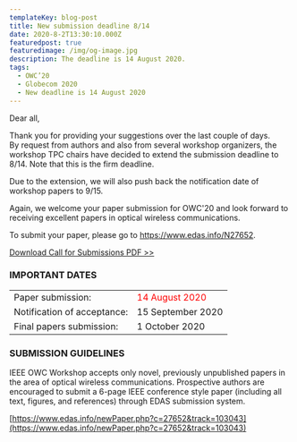 ```yaml
---
templateKey: blog-post
title: New submission deadline 8/14
date: 2020-8-2T13:30:10.000Z
featuredpost: true
featuredimage: /img/og-image.jpg
description: The deadline is 14 August 2020.
tags:
  - OWC’20
  - Globecom 2020
  - New deadline is 14 August 2020
---
```

Dear all, 

Thank you for providing your suggestions over the last couple of days.  
By request from authors and also from several workshop organizers, the workshop TPC chairs have decided to extend the submission deadline to 8/14.
Note that this is the firm deadline.

Due to the extension, we will also push back the notification date of workshop papers to 9/15.

Again, we welcome your paper submission for OWC'20 and look forward to receiving excellent papers in optical wireless communications.

To submit your paper, please go to https://www.edas.info/N27652. 

[Download Call for Submissions PDF >>](/img/GC2020_CALL_FOR_WORKSHOP_PAPERS_WS-04_OWC2020_20200715.pdf)

### IMPORTANT DATES

|  |  |
|------|-------|
|Paper submission: | <span style="color: red; ">14 August 2020</span> |
|Notification of acceptance: | 15 September 2020|
|Final papers submission: |    1 October 2020 |



### SUBMISSION GUIDELINES

IEEE OWC Workshop accepts only novel, previously unpublished papers in the area of optical wireless communications. Prospective authors are encouraged to submit a 6-page IEEE conference style paper (including all text, figures, and references) through EDAS submission system.

[https://www.edas.info/newPaper.php?c=27652&track=103043](https://www.edas.info/newPaper.php?c=27652&track=103043)


